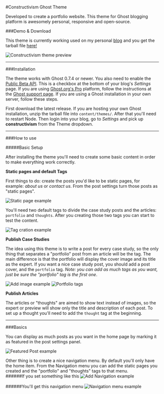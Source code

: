 #Constructivism Ghost Theme

Developed to create a portfolio website. This theme for Ghost blogging platform is awesomely personal, responsive and open-source.

###Demo & Download

This theme is currently working used on my personal [blog](http://guillecura.co/) and you get the tarball file [here!](https://github.com/guillecura/constructivism/archive/master.zip)

![Constructivism theme preview](http://guillecura.co/content/images/2016/06/constructivism-sample.jpg)

---

###Installation

The theme works with Ghost 0.7.4 or newer. You also need to enable the [Public Beta API](http://support.ghost.org/public-api-beta/). This is a checkbox at the bottom of your blog's _Settings_ page. If you are using [Ghost.org's Pro](https://ghost.org/) platform, follow the instructions at the [Ghost support page](http://support.ghost.org/upload-theme-ghostpro/). If you are using a Ghost installation in your own server, follow these steps.

First download the latest release. If you are hosting your own Ghost installation, unzip the tarball file into `content/themes/`. After that you'll need to restart Node. Then login into your blog, go to _Settings_ and pick up **constructivism** from the Theme dropdown.

---

###How to use

#####Basic Setup

After installing the theme you'll need to create some basic content in order to make everything work correctly.

**Static pages and default Tags**

First things to do: create the posts you'd like to be static pages, for example: _about us_ or _contact us_. From the post settings turn those posts as "static pages".

![Static page example](http://guillecura.co/content/images/2016/03/Captura-de-pantalla-2016-03-01-a-las-5-56-37-p-m-.jpg)

You'll need two default tags to divide the case study posts and the articles: `portfolio` and `thoughts`. After you creating those two tags you can start to test the content.

![Tag cration example](http://guillecura.co/content/images/2016/03/Captura-de-pantalla-2016-03-01-a-las-6-03-47-p-m-.jpg)

**Publish Case Studies**

The idea using this theme is to write a post for every case study, so the only thing that separates a "portfolio" post from an article will be the tag. The main difference is that the portfolio will display the cover image and its title as the expert. If you want a nice case study post, you should add a post cover, and the `portfolio` tag. _Note: you can add as much tags as you want, just be sure the "portfolio" tag is the first one_.

![Add image example](http://guillecura.co/content/images/2016/03/Captura-de-pantalla-2016-03-01-a-las-6-27-15-p-m-.jpg)
![Portfolio tags](http://guillecura.co/content/images/2016/03/Captura-de-pantalla-2016-03-01-a-las-6-26-59-p-m--1.jpg)

**Publish Articles**

The articles or "thoughts" are aimed to show text instead of images, so the expert or preview will show only the title and description of each post. To set up a thought you'll need to add the `thought` tag at the beginning.

---

###Basics

You can display as much posts as you want in the home page by marking it as featured in the post settings panel.

![Featured Post example](http://guillecura.co/content/images/2016/03/Captura-de-pantalla-2016-03-01-a-las-6-44-01-p-m-.jpg)

Other thing is to create a nice navigation menu. By default you'll only have the home item. From the Navigation menu you can add the static pages you created and the "portfolio" and "thoughts" tags to that menu.
<br>
######If you set something like this
![Add Navigation example](http://guillecura.co/content/images/2016/03/Captura-de-pantalla-2016-03-01-a-las-6-46-47-p-m-.jpg)
<br><br>
######You'll get this navigation menu
![Navigation menu example](http://guillecura.co/content/images/2016/05/Screen-Shot-2016-05-31-at-1-56-15-AM.png)
